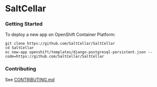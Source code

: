 # SaltCellar

### Getting Started

To deploy a new app on OpenShift Container Platform:

```
git clone https://github.com/SaltCellar/SaltCellar
cd SaltCellar
oc new-app openshift/templates/django-postgresql-persistent.json --code=https://github.com/SaltCellar/SaltCellar
```

### Contributing

See [CONTRIBUTING.md](CONTRIBUTING.md)
